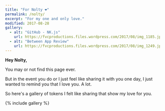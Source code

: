 ```yaml
---
title: "For Nolty ❤️"
permalink: /nolty/
excerpt: "For my one and only love."
modified: 2017-08-28
gallery:
  - alt: "GitHub - NK.js"
    url: https://fvcproductions.files.wordpress.com/2017/08/img_1185.jpg
  - alt: "Between App Review"
    url: https://fvcproductions.files.wordpress.com/2017/08/img_1249.jpg
---
```


**Hey Nolty,**

You may or not find this page ever.

But in the event you do or I just feel like sharing it with you one day, I just wanted to remind you that I love you. A lot.

So here's a gallery of tokens I felt like sharing that show my love for you.

{% include gallery %}